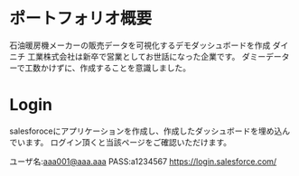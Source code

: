 # ポートフォリオ概要
石油暖房機メーカーの販売データを可視化するデモダッシュボードを作成
ダイニチ 工業株式会社は新卒で営業としてお世話になった企業です。
ダミーデーターで工数かけずに、作成することを意識しました。

# Login
salesforoceにアプリケーションを作成し、作成したダッシュボードを埋め込んでいます。
ログイン頂くと当該ページをご確認いただけます。

ユーザ名:aaa001@aaa.aaa
PASS:a1234567
https://login.salesforce.com/


